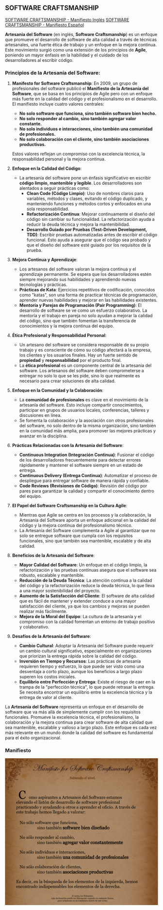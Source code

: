## SOFTWARE CRAFTSMANSHIP

[SOFTWARE CRAFTSMANSHIP - Manifiesto Inglés](https://manifesto.softwarecraftsmanship.org/)
[SOFTWARE CRAFTSMANSHIP - Manifiesto Español](https://manifesto.softwarecraftsmanship.org/#/es)

**Artesanía del Software** (en inglés, **Software Craftsmanship**) es un enfoque que promueve el desarrollo de software de alta calidad a través de técnicas artesanales, una fuerte ética de trabajo y un enfoque en la mejora continua. Este movimiento surgió como una extensión de los principios de **Agile**, poniendo un mayor énfasis en la habilidad y el cuidado de los desarrolladores al escribir código.

### Principios de la Artesanía del Software:

1. **Manifesto for Software Craftsmanship**:
   En 2009, un grupo de profesionales del software publicó el **Manifiesto de la Artesanía del Software**, que se basa en los principios de Agile pero con un enfoque más fuerte en la calidad del código y el profesionalismo en el desarrollo. El manifiesto incluye cuatro valores centrales:

   - **No solo software que funciona, sino también software bien hecho.**
   - **No solo responder al cambio, sino también agregar valor constante.**
   - **No solo individuos e interacciones, sino también una comunidad de profesionales.**
   - **No solo colaboración con el cliente, sino también asociaciones productivas.**

   Estos valores reflejan un compromiso con la excelencia técnica, la responsabilidad personal y la mejora continua.

2. **Enfoque en la Calidad del Código**:
   - La artesanía del software pone un énfasis significativo en escribir **código limpio, mantenible y legible**. Los desarrolladores son alentados a seguir prácticas como:
     - **Clean Code (Código Limpio)**: Uso de nombres claros para variables, métodos y clases, evitando el código duplicado, y manteniendo funciones y métodos cortos y enfocados en una sola responsabilidad.
     - **Refactorización Continua**: Mejorar continuamente el diseño del código sin cambiar su funcionalidad. La refactorización ayuda a reducir la deuda técnica y mejora la mantenibilidad.
     - **Desarrollo Guiado por Pruebas (Test-Driven Development, TDD)**: Escribir pruebas automatizadas antes de escribir el código funcional. Esto ayuda a asegurar que el código sea probado y que el diseño del software esté guiado por los requisitos de la prueba.

3. **Mejora Continua y Aprendizaje**:
   - Los artesanos del software valoran la mejora continua y el aprendizaje permanente. Se espera que los desarrolladores estén siempre mejorando sus habilidades y aprendiendo nuevas tecnologías y prácticas.
   - **Prácticas de Kata**: Ejercicios repetitivos de codificación, conocidos como "katas", son una forma de practicar técnicas de programación, aprender nuevas habilidades y mejorar en las habilidades existentes.
   - **Mentoría y Parejas de Programación (Pair Programming)**: El desarrollo de software se ve como un esfuerzo colaborativo. La mentoría y el trabajo en pareja no solo ayudan a mejorar la calidad del código, sino que también fomentan la transferencia de conocimientos y la mejora continua del equipo.

4. **Ética Profesional y Responsabilidad Personal**:
   - Un artesano del software se considera responsable de su propio trabajo y es consciente de cómo su código afectará a la empresa, los clientes y los usuarios finales. Hay un fuerte sentido de **propiedad** y **responsabilidad** por el producto final.
   - La **ética profesional** es un componente central de la artesanía del software. Los artesanos del software deben comprometerse a entregar no solo lo que se les pide, sino lo que realmente es necesario para crear soluciones de alta calidad.

5. **Enfoque en la Comunidad y la Colaboración**:
   - La **comunidad de profesionales** es clave en el movimiento de la artesanía del software. Esto incluye compartir conocimientos, participar en grupos de usuarios locales, conferencias, talleres y discusiones en línea.
   - Se fomenta la colaboración y la asociación con otros profesionales del software, no solo dentro de la misma organización, sino también en la comunidad más amplia, para promover las mejores prácticas y avanzar en la disciplina.

6. **Prácticas Relacionadas con la Artesanía del Software**:
   - **Continuous Integration (Integración Continua)**: Fusionar el código de los desarrolladores frecuentemente para detectar errores rápidamente y mantener el software siempre en un estado de entrega.
   - **Continuous Delivery (Entrega Continua)**: Automatizar el proceso de despliegue para entregar software de manera rápida y confiable.
   - **Code Reviews (Revisiones de Código)**: Revisión del código por pares para garantizar la calidad y compartir el conocimiento dentro del equipo.

7. **El Papel del Software Craftsmanship en la Cultura Agile**:
   - Mientras que Agile se centra en los procesos y la colaboración, la Artesanía del Software aporta un enfoque adicional en la calidad del código y la mejora continua del profesionalismo técnico.
   - La Artesanía del Software complementa a Agile al garantizar que no solo se entregue software que cumpla con los requisitos funcionales, sino que también sea mantenible, escalable y de alta calidad.

8. **Beneficios de la Artesanía del Software**:
   - **Mayor Calidad del Software**: Un enfoque en el código limpio, la refactorización y las pruebas continuas asegura que el software sea robusto, escalable y mantenible.
   - **Reducción de la Deuda Técnica**: La atención continua a la calidad del código y la refactorización reduce la deuda técnica, lo que lleva a una mayor sostenibilidad del proyecto.
   - **Aumento de la Satisfacción del Cliente**: El software de alta calidad que es fácil de mantener y extender conduce a una mayor satisfacción del cliente, ya que los cambios y mejoras se pueden realizar más fácilmente.
   - **Mejora de la Moral del Equipo**: La cultura de la artesanía y el compromiso con la calidad fomentan un entorno de trabajo positivo y colaborativo.

9. **Desafíos de la Artesanía del Software**:
   - **Cambio Cultural**: Adoptar la Artesanía del Software puede requerir un cambio cultural significativo, especialmente en organizaciones que priorizan la entrega rápida sobre la calidad del código.
   - **Inversión en Tiempo y Recursos**: Las prácticas de artesanía requieren tiempo y esfuerzo, lo que puede ser visto como una desventaja a corto plazo, aunque los beneficios a largo plazo superen los costos iniciales.
   - **Equilibrio entre Perfección y Entrega**: Existe el riesgo de caer en la trampa de la "perfección técnica", lo que puede retrasar la entrega. Se necesita encontrar un equilibrio entre la excelencia técnica y la entrega de valor al cliente.

La **Artesanía del Software** representa un enfoque en el desarrollo de software que va más allá de simplemente cumplir con los requisitos funcionales. Promueve la excelencia técnica, el profesionalismo, la colaboración y la mejora continua para crear software de alta calidad que sea mantenible, escalable y valioso a largo plazo. Este enfoque es cada vez más relevante en un mundo donde la calidad del software es fundamental para el éxito organizacional.

### Manifiesto

![](images/2024-09-13-17-55-46.png)
